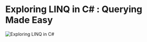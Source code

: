 # Exploring LINQ in C# : Querying Made Easy

![Exploring LINQ in C#](/cover.webp "Exploring LINQ in C#")
